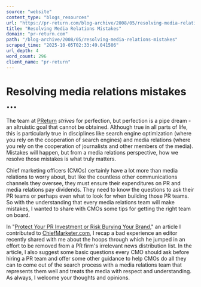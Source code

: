 ```yaml
---
source: "website"
content_type: "blogs_resources"
url: "https://pr-return.com/blog-archive/2008/05/resolving-media-relations-mistakes"
title: "Resolving Media Relations Mistakes"
domain: "pr-return.com"
path: "/blog-archive/2008/05/resolving-media-relations-mistakes"
scraped_time: "2025-10-05T02:33:49.041506"
url_depth: 4
word_count: 296
client_name: "pr-return"
---
```


# Resolving media relations mistakes ...

The team at [PReturn](/ "PReturn Inc.") _strives_ for perfection, but perfection is a pipe dream - an altruistic goal that cannot be obtained. Although true in all parts of life, this is particularly true in disciplines like search engine optimization (where you rely on the cooperation of search engines) and media relations (where you rely on the cooperation of journalists and other members of the media). Mistakes will happen, but from a media relations perspective, how we resolve those mistakes is what truly matters.

Chief marketing officers (CMOs) certainly have a lot more than media relations to worry about, but like the countless other communications channels they oversee, they must ensure their expenditures on PR and media relations pay dividends. They need to know the questions to ask their PR teams or perhaps even what to look for when building those PR teams. So with the understanding that every media relations team will make mistakes, I wanted to share with CMOs some tips for getting the right team on board.

In "[Protect Your PR Investment or Risk Burying Your Brand](http://chiefmarketer.com/topstory/pr_investment_0527/ "Protect Your PR Investment or Risk Burying Your Brand")," an article I contributed to [ChiefMarketer.com](http://www.chiefmarketer.com "ChiefMarketer"), I recap a bad experience an editor recently shared with me about the hoops through which he jumped in an effort to be removed from a PR firm's irrelevant news distribution list. In the article, I also suggest some basic questions every CMO should ask before hiring a PR team and offer some other guidance to help CMOs do all they can to come out of the search process with a media relations team that represents them well and treats the media with respect and understanding. As always, I welcome your thoughts and opinions.